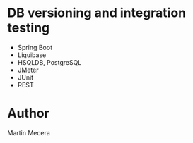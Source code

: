 # DB versioning and integration testing

- Spring Boot
- Liquibase
- HSQLDB, PostgreSQL
- JMeter
- JUnit
- REST

# Author

Martin Mecera
